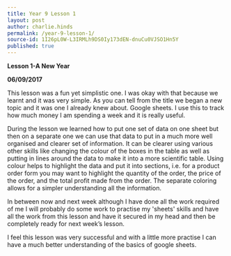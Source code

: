 ```yaml
---
title: Year 9 Lesson 1
layout: post
author: charlie.hinds
permalink: /year-9-lesson-1/
source-id: 1I26pL0W-L3IRMLh9DS0Iy173dEN-dnuCu0VJSO1Hn5Y
published: true
---
```

**Lesson 1-A New Year**

**06/09/2017**

   This lesson was a fun yet simplistic one. I was okay with that because we learnt and it was very simple. As you can tell from the title we began a new topic and it was one I already knew about. Google sheets. I use this to track how much money I am spending a week and it is really useful. 

   During the lesson we learned how to put one set of data on one sheet but then on a separate one we can use that data to put in a much more well organised and clearer set of information. It can be clearer using various other skills like changing the colour of the boxes in the table as well as putting in lines around the data to make it into a more scientific table. Using colour helps to highlight the data and put it into sections, i.e. for a product order form you may want to highlight the quantity of the order, the price of the order, and the total profit made from the order. The separate coloring allows for a simpler understanding all the information.

   In between now and next week although I have done all the work required of me I will probably do some work to practise my 'sheets' skills and have all the work from this lesson and have it secured in my head and then be completely ready for next week’s lesson.

   I feel this lesson was very successful and with a little more practise I can have a much better understanding of the basics of google sheets.

